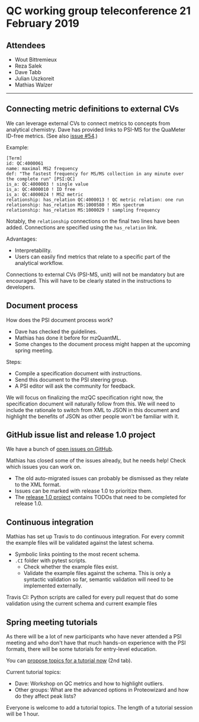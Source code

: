 # QC working group teleconference 21 February 2019

## Attendees

- Wout Bittremieux
- Reza Salek
- Dave Tabb
- Julian Uszkoreit
- Mathias Walzer

---

## Connecting metric definitions to external CVs

We can leverage external CVs to connect metrics to concepts from analytical chemistry. Dave has provided links to PSI-MS for the QuaMeter ID-free metrics. (See also [issue #54](https://github.com/HUPO-PSI/mzQC/issues/54).)

Example:

```
[Term]
id: QC:4000061
name: maximal MS2 frequency
def: "The fastest frequency for MS/MS collection in any minute over the complete run" [PSI:QC]
is_a: QC:4000003 ! single value
is_a: QC:4000010 ! ID free
is_a: QC:4000024 ! MS2 metric
relationship: has_relation QC:4000013 ! QC metric relation: one run
relationship: has_relation MS:1000580 ! MSn spectrum
relationship: has_relation MS:1000029 ! sampling frequency
```

Notably, the `relationship` connections on the final two lines have been added. Connections are specified using the `has_relation` link.

Advantages:
- Interpretability.
- Users can easily find metrics that relate to a specific part of the analytical workflow.

Connections to external CVs (PSI-MS, unit) will not be mandatory but are encouraged. This will have to be clearly stated in the instructions to developers.


## Document process

How does the PSI document process work?

- Dave has checked the guidelines.
- Mathias has done it before for mzQuantML.
- Some changes to the document process might happen at the upcoming spring meeting.

Steps:

- Compile a specification document with instructions.
- Send this document to the PSI steering group.
- A PSI editor will ask the community for feedback.

We will focus on finalizing the mzQC specification right now, the specification document will naturally follow from this.
We will need to include the rationale to switch from XML to JSON in this document and highlight the benefits of JSON as other people won't be familiar with it.


## GitHub issue list and release 1.0 project

We have a bunch of [open issues on GitHub](https://github.com/HUPO-PSI/mzQC/issues).

Mathias has closed some of the issues already, but he needs help! Check which issues you can work on.

- The old auto-migrated issues can probably be dismissed as they relate to the XML format.
- Issues can be marked with release 1.0 to prioritize them.
- The [release 1.0 project](https://github.com/HUPO-PSI/mzQC/projects/1) contains TODOs that need to be completed for release 1.0.


## Continuous integration

Mathias has set up Travis to do continuous integration. For every commit the example files will be validated against the latest schema.

- Symbolic links pointing to the most recent schema.
- `.CI` folder with pytest scripts.
	- Check whether the example files exist.
	- Validate the example files against the schema. This is only a syntactic validation so far, semantic validation will need to be implemented externally.

Travis CI: Python scripts are called for every pull request that do some validation using the current schema and current example files


## Spring meeting tutorials

As there will be a lot of new participants who have never attended a PSI meeting and who don't have that much hands-on experience with the PSI formats, there will be some tutorials for entry-level education.

You can [propose topics for a tutorial now](https://docs.google.com/spreadsheets/d/1XvMuEKzRGl5MCA0c6SUo82xnWTyO9Zjd4xOKIVKfCO8/edit#gid=883553738) (2nd tab).

Current tutorial topics:

- Dave: Workshop on QC metrics and how to highlight outliers.
- Other groups: What are the advanced options in Proteowizard and how do they affect peak lists?

Everyone is welcome to add a tutorial topics. The length of a tutorial session will be 1 hour.
